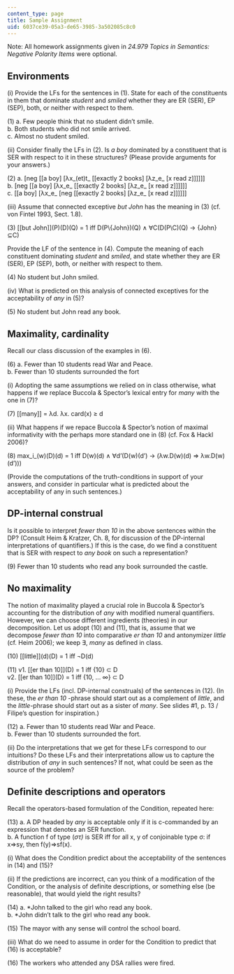 ```yaml
---
content_type: page
title: Sample Assignment
uid: 6037ce39-05a3-de65-3985-3a502085c8c0
---
```


Note: All homework assignments given in _24.979 Topics in Semantics: Negative Polarity Items_ were optional.

Environments
------------

(i) Provide the LFs for the sentences in (1). State for each of the constituents in them that dominate _student_ and _smiled_ whether they are ER (SER), EP (SEP), both, or neither with respect to them.

(1) a. Few people think that no student didn’t smile.  
b. Both students who did not smile arrived.  
c. Almost no student smiled.

(ii) Consider finally the LFs in (2). Is _a boy_ dominated by a constituent that is SER with respect to it in these structures? (Please provide arguments for your answers.)

(2) a. \[neg \[\[a boy\] \[λx_(et)t_ \[\[exactly 2 books\] \[λz_e_ \[x read z\]\]\]\]\]\]  
b. \[neg \[\[a boy\] \[λx_e_ \[\[exactly 2 books\] \[λz_e_ \[x read z\]\]\]\]\]\]  
c. \[\[a boy\] \[λx_e_ \[neg \[\[exactly 2 books\] \[λz_e_ \[x read z\]\]\]\]\]\]

(iii) Assume that connected exceptive _but John_ has the meaning in (3) (cf. von Fintel 1993, Sect. 1.8).

(3) \[\[but John\]\](P)(D)(Q) = 1 iff D(P\\{John})(Q) ∧ ∀C(D(P\\C)(Q) → {John}⊆C)

Provide the LF of the sentence in (4). Compute the meaning of each constituent dominating _student_ and _smiled_, and state whether they are ER (SER), EP (SEP), both, or neither with respect to them.

(4) No student but John smiled.

(iv) What is predicted on this analysis of connected exceptives for the acceptability of _any_ in (5)?

(5) No student but John read any book.

Maximality, cardinality
-----------------------

Recall our class discussion of the examples in (6).

(6) a. Fewer than 10 students read War and Peace.  
b. Fewer than 10 students surrounded the fort

(i) Adopting the same assumptions we relied on in class otherwise, what happens if we replace Buccola & Spector’s lexical entry for _many_ with the one in (7)?

(7) \[\[many\]\] = λd. λx. card(x) ≥ d

(ii) What happens if we repace Buccola & Spector’s notion of maximal informativity with the perhaps more standard one in (8) (cf. Fox & Hackl 2006)?

(8) max_i_(w)(D)(d) = 1 iff D(w)(d) ∧ ∀d’(D(w)(d’) → (λw.D(w)(d) ⇒ λw.D(w)(d’)))

(Provide the computations of the truth-conditions in support of your answers, and consider in particular what is predicted about the acceptability of any in such sentences.)

DP-internal construal
---------------------

Is it possible to interpret _fewer than 10_ in the above sentences within the DP? (Consult Heim & Kratzer, Ch. 8, for discussion of the DP-internal interpretations of quantifiers.) If this is the case, do we find a constituent that is SER with respect to _any book_ on such a representation?

(9) Fewer than 10 students who read any book surrounded the castle.

No maximality
-------------

The notion of maximality played a crucial role in Buccola & Spector’s accounting for the distribution of _any_ with modified numeral quantifiers. However, we can choose different ingredients (theories) in our decomposition. Let us adopt (10) and (11), that is, assume that we decompose _fewer than 10_ into comparative _er than 10_ and antonymizer _little_ (cf. Heim 2006); we keep ∃, _many_ as defined in class.

(10) \[\[little\]\](d)(D) = 1 iff ¬D(d)

(11) v1. \[\[er than 10\]\](D) = 1 iff {10} ⊂ D  
v2. \[\[er than 10\]\](D) = 1 iff {10, ... ∞} ⊂ D

  
(i) Provide the LFs (incl. DP-internal construals) of the sentences in (12). (In these, the _er than_ _10_ \-phrase should start out as a complement of _little_, and the _little_\-phrase should start out as a sister of _many_. See slides #1, p. 13 / Filipe’s question for inspiration.)

(12) a. Fewer than 10 students read War and Peace.  
b. Fewer than 10 students surrounded the fort.

(ii) Do the interpretations that we get for these LFs correspond to our intuitions? Do these LFs and their interpretations allow us to capture the distribution of _any_ in such sentences? If not, what could be seen as the source of the problem?

Definite descriptions and operators
-----------------------------------

Recall the operators-based formulation of the Condition, repeated here:

(13) a. A DP headed by _any_ is acceptable only if it is c-commanded by an expression that denotes an SER function.  
b. A function f of type (_στ)_ is SER iff for all x, y of conjoinable type σ: if x⇒sy, then f(y)⇒sf(x).

(i) What does the Condition predict about the acceptability of the sentences in (14) and (15)?

(ii) If the predictions are incorrect, can you think of a modification of the Condition, or the analysis of definite descriptions, or something else (be reasonable), that would yield the right results?

(14) a. \*John talked to the girl who read any book.  
b. \*John didn’t talk to the girl who read any book.

(15) The mayor with any sense will control the school board.

(iii) What do we need to assume in order for the Condition to predict that (16) is acceptable?

(16) The workers who attended any DSA rallies were fired.